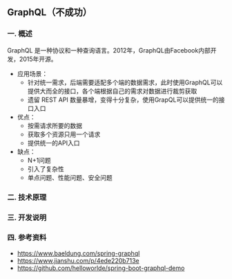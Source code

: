 ## GraphQL（不成功）

### 一.  概述
GraphQL 是一种协议和一种查询语言。2012年，GraphQL由Facebook内部开发，2015年开源。

- 应用场景：
    - 针对统一需求，后端需要适配多个端的数据需求，此时使用GraphQL可以提供大而全的接口，各个端根据自己的需求对数据进行裁剪获取
    - 遗留 REST API 数量暴增，变得十分复杂，使用GrapQL可以提供统一的接口入口
- 优点：
    - 按需请求所要的数据
    - 获取多个资源只用一个请求
    - 提供统一的API入口
- 缺点：
    - N+1问题
    - 引入了复杂性
    - 单点问题、性能问题、安全问题

### 二.  技术原理

### 三.  开发说明

### 四.  参考资料 

- https://www.baeldung.com/spring-graphql
- https://www.jianshu.com/p/4ede220b713e
- https://github.com/helloworlde/spring-boot-graphql-demo
